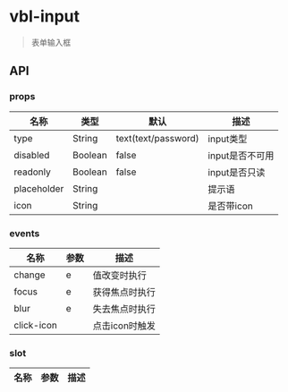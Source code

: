# vbl-input

>表单输入框

## API

### props
|名称|类型|默认|描述
|----|----|----|----
|type|String|text(text/password)|input类型
|disabled|Boolean|false|input是否不可用
|readonly|Boolean|false|input是否只读
|placeholder|String||提示语
|icon|String||是否带icon

### events
|名称|参数|描述
|----|----|----
|change|e|值改变时执行
|focus|e|获得焦点时执行
|blur|e|失去焦点时执行
|click-icon||点击icon时触发

### slot
|名称|参数|描述
|----|----|----

